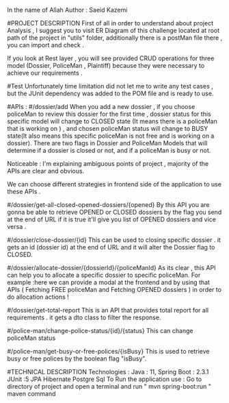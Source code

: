 
In the name of Allah
Author : Saeid Kazemi
 
 #PROJECT DESCRIPTION 
 First of all in order to understand about project Analysis , I suggest you to visit ER Diagram of this challenge located at 
 root path of the project in "utils" folder, additionally there is a postMan file there , you can import and check .
 
 If you look at Rest layer , you will see  provided CRUD operations for three model (Dossier, PoliceMan , Plaintiff)
 because they were necessary to achieve our requirements .
 
 #Test
 Unfortunately time limitation did not let me to write any test cases , but the JUnit dependency was added to the POM file and is ready to use.
 
 #APIs :
 #/dossier/add
 When you add a new dossier , if you choose policeMan to review this dossier for the first time ,
 dossier status for this specific model will change to
 CLOSED state (It means there is a policeMan that is working on ) , 
 and chosen policeMan status will change to BUSY state(It also means this specific policeMan is not free and is working on a dossier).
 There are two flags in Dossier and PoliceMan Models that will determine if a dossier is closed or not, and if a policeMan is busy or not.
 
 Noticeable : I'm explaining ambiguous points of project , majority of the APIs are clear and obvious.
 
 We can choose different strategies in frontend side of the application to use these APIs .
 
 
 #/dossier/get-all-closed-opened-dossiers/{opened}
 By this API you are gonna be able to retrieve OPENED or CLOSED dossiers by the flag you send at the end of URL 
 if it is true it'll give you list of OPENED dossiers and vice versa .
 
 
 #/dossier/close-dossier/{id}
 This can be used to closing specific dossier . it gets an id (dossier id) at the end of URL and it will alter the Dossier flag to CLOSED.
 
 
 
 #/dossier/allocate-dossier/{dossierId}/{policeManId}
 As its clear , this API can help you to allocate a specific dossier to specific policeMan.
 For example :here we can provide a modal at the frontend and by using that APIs ( Fetching FREE policeMan and Fetching OPENED dossiers ) 
 in order to do allocation actions ! 
 
 #/dossier/get-total-report
 This is an API that provides total report for all requirements .
 it gets a dto class to filter the response.
 
 #/police-man/change-police-status/{id}/{status}
 This can change policeMan status
 
 
 #/police-man/get-busy-or-free-polices/{isBusy}
 This is used to retrieve  busy or free polices by the boolean flag "isBusy".
 
 
 
 #TECHNICAL DESCRIPTION
 Technologies : 
 Java : 11,
 Spring Boot : 2.3.1
 JUnit :5
 JPA
 Hibernate 
 Postgre Sql
 To Run the application use : Go to directory of project and open a terminal and run " mvn spring-boot:run " maven command 
 
 
 
 
 